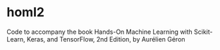 # homl2
Code to accompany the book Hands-On Machine Learning with Scikit-Learn, Keras, and TensorFlow, 2nd Edition, by Aurélien Géron
